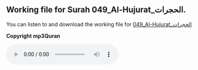
## Working file for Surah 049_Al-Hujurat_الحجرات.

You can listen to and download the working file for [049_Al-Hujurat_الحجرات](https://server13.mp3quran.net/husr/049.mp3)

**Copyright mp3Quran**

<audio controls src="https://server13.mp3quran.net/husr/049.mp3"></audio>


